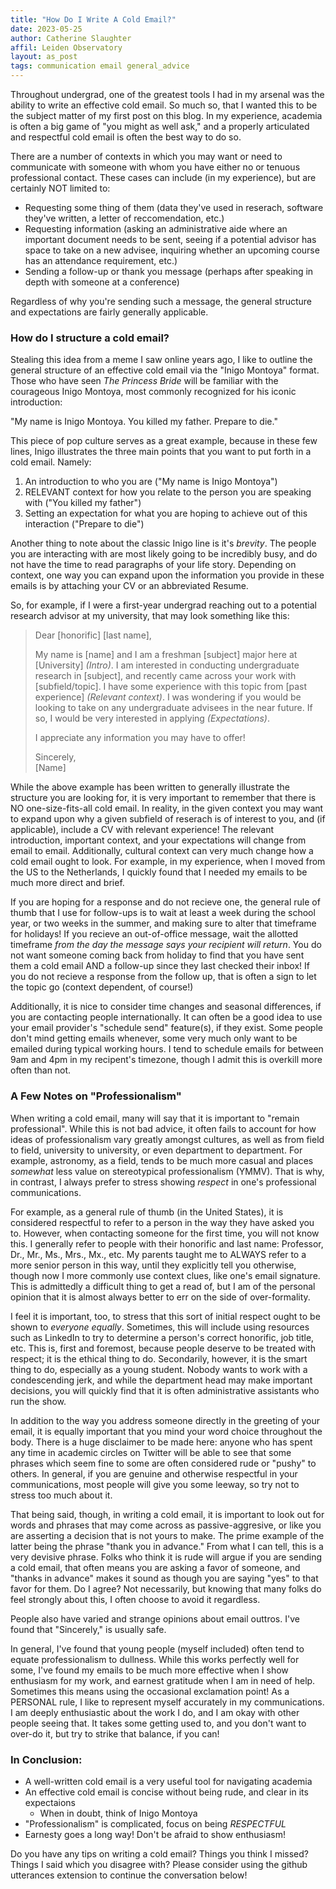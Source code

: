 ```yaml
---
title: "How Do I Write A Cold Email?"
date: 2023-05-25
author: Catherine Slaughter
affil: Leiden Observatory
layout: as_post
tags: communication email general_advice
---
```


Throughout undergrad, one of the greatest tools I had in my arsenal was the ability to write an effective cold email. So much so, that I wanted this to be the subject matter of my first post on this blog. In my experience, academia is often a big game of "you might as well ask," and a properly articulated and respectful cold email is often the best way to do so.

There are a number of contexts in which you may want or need to communicate with someone with whom you have either no or tenuous professional contact. These cases can include (in my experience), but are certainly NOT limited to:

- Requesting some thing of them (data they've used in reserach, software they've written, a letter of reccomendation, etc.)
- Requesting information (asking an administrative aide where an important document needs to be sent, seeing if a potential advisor has space to take on a new advisee, inquiring whether an upcoming course has an attendance requirement, etc.)
- Sending a follow-up or thank you message (perhaps after speaking in depth with someone at a conference)

Regardless of why you're sending such a message, the general structure and expectations are fairly generally applicable.

### How do I structure a cold email?

Stealing this idea from a meme I saw online years ago, I like to outline the general structure of an effective cold email via the "Inigo Montoya" format. Those who have seen *The Princess Bride* will be familiar with the courageous Inigo Montoya, most commonly recognized for his iconic introduction:

"My name is Inigo Montoya.
You killed my father.
Prepare to die."

This piece of pop culture serves as a great example, because in these few lines, Inigo illustrates the three main points that you want to put forth in a cold email. Namely:
1. An introduction to who you are ("My name is Inigo Montoya")
2. RELEVANT context for how you relate to the person you are speaking with ("You killed my father")
3. Setting an expectation for what you are hoping to achieve out of this interaction ("Prepare to die")

Another thing to note about the classic Inigo line is it's *brevity*. The people you are interacting with are most likely going to be incredibly busy, and do not have the time to read paragraphs of your life story. Depending on context, one way you can expand upon the information you provide in these emails is by attaching your CV or an abbreviated Resume.

So, for example, if I were a first-year undergrad reaching out to a potential research advisor at my university, that may look something like this:

> Dear \[honorific\] \[last name\],
>
> My name is \[name\] and I am a freshman \[subject\] major here at \[University\] *(Intro)*.
> I am interested in conducting undergraduate research in \[subject\], and recently came across your work with \[subfield/topic\]. I have some experience with this topic from \[past experience\] *(Relevant context)*.
> I was wondering if you would be looking to take on any undergraduate advisees in the near future. If so, I would be very interested in applying *(Expectations)*.
>
> I appreciate any information you may have to offer!
>
> Sincerely,  
> \[Name\]

While the above example has been written to generally illustrate the structure you are looking for, it is very important to remember that there is NO one-size-fits-all cold email. In reality, in the given context you may want to expand upon why a given subfield of reserach is of interest to you, and (if applicable), include a CV with relevant experience! The relevant introduction, important context, and your expectations will change from email to email. Additionally, cultural context can very much change how a cold email ought to look. For example, in my experience, when I moved from the US to the Netherlands, I quickly found that I needed my emails to be much more direct and brief.

If you are hoping for a response and do not recieve one, the general rule of thumb that I use for follow-ups is to wait at least a week during the school year, or two weeks in the summer, and making sure to alter that timeframe for holidays! If you recieve an out-of-office message, wait the allotted timeframe *from the day the message says your recipient will return*. You do not want someone coming back from holiday to find that you have sent them a cold email AND a follow-up since they last checked their inbox! If you do not recieve a response from the follow up, that is often a sign to let the topic go (context dependent, of course!)

Additionally, it is nice to consider time changes and seasonal differences, if you are contacting people internationally. It can often be a good idea to use your email provider's "schedule send" feature(s), if they exist. Some people don't mind getting emails whenever, some very much only want to be emailed during typical working hours. I tend to schedule emails for between 9am and 4pm in my recipent's timezone, though I admit this is overkill more often than not.

### A Few Notes on "Professionalism"

When writing a cold email, many will say that it is important to "remain professional". While this is not bad advice, it often fails to account for how ideas of professionalism vary greatly amongst cultures, as well as from field to field, university to university, or even department to department. For example, astronomy, as a field, tends to be much more casual and places *somewhat* less value on stereotypical professionalism (YMMV). That is why, in contrast, I always prefer to stress showing *respect* in one's professional communications.

For example, as a general rule of thumb (in the United States), it is considered respectful to refer to a person in the way they have asked you to. However, when contacting someone for the first time, you will not know this. I generally refer to people with their honorific and last name: Professor, Dr., Mr., Ms., Mrs., Mx., etc. My parents taught me to ALWAYS refer to a more senior person in this way, until they explicitly tell you otherwise, though now I more commonly use context clues, like one's email signature. This is admittedly a difficult thing to get a read of, but I am of the personal opinion that it is almost always better to err on the side of over-formality.

I feel it is important, too, to stress that this sort of initial respect ought to be shown to *everyone equally*. Sometimes, this will include using resources such as LinkedIn to try to determine a person's correct honorific, job title, etc. This is, first and foremost, because people deserve to be treated with respect; it is the ethical thing to do. Secondarily, however, it is the smart thing to do, especially as a young student. Nobody wants to work with a condescending jerk, and while the department head may make important decisions, you will quickly find that it is often administrative assistants who run the show.

In addition to the way you address someone directly in the greeting of your email, it is equally important that you mind your word choice throughout the body. There is a huge disclaimer to be made here: anyone who has spent any time in academic circles on Twitter will be able to see that some phrases which seem fine to some are often considered rude or "pushy" to others. In general, if you are genuine and otherwise respectful in your communications, most people will give you some leeway, so try not to stress too much about it.

That being said, though, in writing a cold email, it is important to look out for words and phrases that may come across as passive-aggresive, or like you are asserting a decision that is not yours to make. The prime example of the latter being the phrase "thank you in advance." From what I can tell, this is a very devisive phrase. Folks who think it is rude will argue if you are sending a cold email, that often means you are asking a favor of someone, and "thanks in advance" makes it sound as though you are saying "yes" to that favor for them. Do I agree? Not necessarily, but knowing that many folks do feel strongly about this, I often choose to avoid it regardless.

People also have varied and strange opinions about email outtros. I've found that "Sincerely," is usually safe.

In general, I've found that young people (myself included) often tend to equate professionalism to dullness. While this works perfectly well for some, I've found my emails to be much more effective when I show enthusiasm for my work, and earnest gratitude when I am in need of help. Sometimes this means using the occasional exclamation point! As a PERSONAL rule, I like to represent myself accurately in my communications. I am deeply enthusiastic about the work I do, and I am okay with other people seeing that. It takes some getting used to, and you don't want to over-do it, but try to strike that balance, if you can!

### In Conclusion:

- A well-written cold email is a very useful tool for navigating academia
- An effective cold email is concise without being rude, and clear in its expectaions
  - When in doubt, think of Inigo Montoya
- "Professionalism" is complicated, focus on being *RESPECTFUL*
- Earnesty goes a long way! Don't be afraid to show enthusiasm!


Do you have any tips on writing a cold email? Things you think I missed? Things I said which you disagree with? Please consider using the github utterances extension to continue the conversation below!
